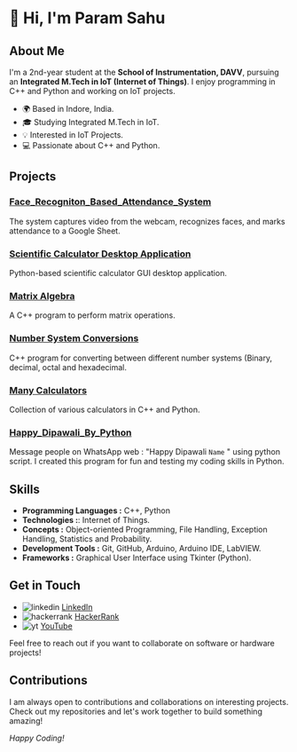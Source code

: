 # 👋 Hi, I'm Param Sahu

## About Me
I'm a 2nd-year student at the **School of Instrumentation, DAVV**, pursuing an **Integrated M.Tech in IoT (Internet of Things)**. I enjoy programming in C++ and Python and working on IoT projects.

- 🌍 Based in Indore, India.
- 🎓 Studying Integrated M.Tech in IoT.
- 💡 Interested in IoT Projects.
- 💻 Passionate about C++ and Python.

## Projects

### [Face_Recogniton_Based_Attendance_System](https://github.com/Param-Sahu/Face_Recognition_Based_Attendance_System.git)
 The system captures video from the webcam, recognizes faces, and marks attendance to a Google Sheet.

### [Scientific Calculator Desktop Application](https://github.com/Param-Sahu/Scientific_Calculator_Desktop_Application)
Python-based scientific calculator GUI desktop application.

### [Matrix Algebra](https://github.com/Param-Sahu/Matrix_Algebra)
A C++ program to perform matrix operations.

### [Number System Conversions](https://github.com/Param-Sahu/Number_System_Conversions)
C++ program for converting between different number systems (Binary, decimal, octal and hexadecimal.

### [Many Calculators](https://github.com/Param-Sahu/MANY-CALCULATORS)
Collection of various calculators in C++ and Python.

### [Happy_Dipawali_By_Python](https://github.com/Param-Sahu/Happy_Dipawali_By_Python)
Message people on WhatsApp web : "Happy Dipawali `Name` " using python script. I created this program for fun and testing my coding skills in Python.



## Skills
- **Programming Languages :** C++, Python
- **Technologies :**: Internet of Things.
- **Concepts :** Object-oriented Programming, File Handling, Exception Handling, Statistics and Probability.
- **Development Tools :** Git, GitHub, Arduino, Arduino IDE, LabVIEW.
- **Frameworks :**  Graphical User Interface using Tkinter (Python).

## Get in Touch
- ![linkedin](https://github.com/Param-Sahu/Param-Sahu/assets/147901491/b2a45270-3487-472d-91d3-aadd8853c264)    [LinkedIn](https://www.linkedin.com/in/param-sahu)
- ![hackerrank](https://github.com/Param-Sahu/Param-Sahu/assets/147901491/a648a0c4-a30b-4bb0-95a1-d54f34ceb0f1)   [HackerRank](https://www.hackerrank.com/Param_Sahu)
- ![yt](https://github.com/Param-Sahu/Param-Sahu/assets/147901491/2bd5f2f6-3c0c-42bd-ad60-3d15ac1fad8f)  [YouTube](https://www.youtube.com/@Param-Sahu)

Feel free to reach out if you want to collaborate on software or hardware projects!

## Contributions
I am always open to contributions and collaborations on interesting projects. Check out my repositories and let's work together to build something amazing!

*Happy Coding!*
